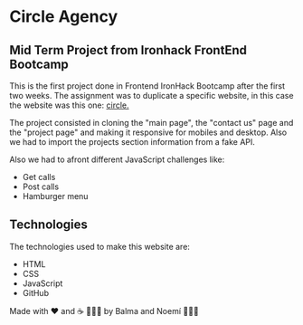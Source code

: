 # Circle Agency
## Mid Term Project from Ironhack FrontEnd Bootcamp

This is the first project done in Frontend IronHack Bootcamp after the first two weeks. The assignment was to duplicate a specific website, in this case the website was this one: <a href="https://circle-agency-35d27e.webflow.io/">circle.</a>

The project consisted in cloning the "main page", the "contact us" page and the "project page" and making it responsive for mobiles and desktop. Also we had to import the projects section information from a fake API.

Also we had to afront different JavaScript challenges like:
<ul>
<li>Get calls</li>
<li>Post calls</li>
<li>Hamburger menu</li>
</ul>


## Technologies
The technologies used to make this website are:

<ul>
<li>HTML</li>
<li>CSS</li>
<li>JavaScript</li>
<li>GitHub</li>
</ul>



Made with ❤️ and ☕️ 
👩🏻‍💻 by Balma and Noemí 👩🏻‍💻

